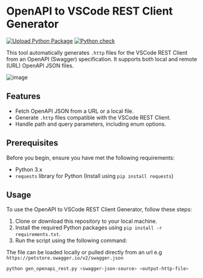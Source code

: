 # OpenAPI to VSCode REST Client Generator

[![Upload Python Package](https://github.com/rangulvers/openapi-rest-client-generator/actions/workflows/python-publish.yml/badge.svg)](https://github.com/rangulvers/openapi-rest-client-generator/actions/workflows/python-publish.yml) [![Python check](https://github.com/rangulvers/openapi-rest-client-generator/actions/workflows/lint_python_code.yml/badge.svg)](https://github.com/rangulvers/openapi-rest-client-generator/actions/workflows/lint_python_code.yml)

This tool automatically generates `.http` files for the VSCode REST Client from an OpenAPI (Swagger) specification. It supports both local and remote (URL) OpenAPI JSON files.

![image](https://github.com/rangulvers/openapi-rest-client-generator/assets/5235430/4e944c65-44da-43a3-bd74-902d41390c3d)

## Features

- Fetch OpenAPI JSON from a URL or a local file.
- Generate `.http` files compatible with the VSCode REST Client.
- Handle path and query parameters, including enum options.

## Prerequisites

Before you begin, ensure you have met the following requirements:

- Python 3.x
- `requests` library for Python (Install using `pip install requests`)

## Usage

To use the OpenAPI to VSCode REST Client Generator, follow these steps:

1. Clone or download this repository to your local machine.
2. Install the required Python packages using `pip install -r requirements.txt`.
3. Run the script using the following command:

The file can be loaded locally or pulled directly from an url e.g `https://petstore.swagger.io/v2/swagger.json`

```bash
python gen_openapi_rest.py <swagger-json-source> <output-http-file>
